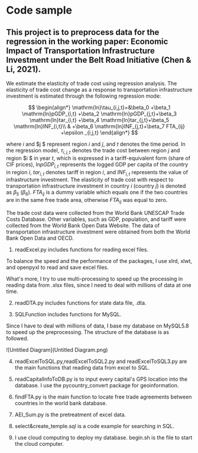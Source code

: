 # Code sample

## This project is to preprocess data for the regression in the working paper: Economic Impact of Transportation Infrastructure Investment under the Belt Road Initiative  (Chen & Li, 2021).

We estimate the elasticity of trade cost using regression analysis. The elasticity of trade cost change as a response to transportation infrastructure investment is estimated through the following regression mode:

$$
\begin{align*} \mathrm{ln}\tau_{i,j,t}=&\beta_0 +\beta_1 \mathrm{ln}pGDP_{i,t} +\beta_2 \mathrm{ln}pGDP_{j,t}+\beta_3 \mathrm{ln}tar_{i,t} +\beta_4 \mathrm{ln}tar_{j,t}+\beta_5 \mathrm{ln}INF_{i,t}\\ & +\beta_6 \mathrm{ln}INF_{j,t}+\beta_7 FTA_{ij} +\epsilon _{i,j,t} 
\end{align*}
$$

where $i$ and $j $ represent region $i$ and $j$, and $t$ denotes the time period. In the regression model, $\tau_{i,j,t}$ denotes the trade cost between region $j$ and region $i $ in year $t$, which is expressed in a tariff-equivalent form (share of CIF prices),  $\mathrm{ln}pGDP_{i,t}$ represents the logged GDP per capita of the country in region $i$, $tar_{i,t}$ denotes tariff in region $i$, and $INF_{i,t}$ represents the value of infrastructure investment. The elasticity of trade cost with respect to transportation infrastructure investment in country $i$ (country $j$) is denoted as $\beta_5$  ($\beta_6$). $FTA_{ij}$ is a dummy variable which equals one if the two countries are in the same free trade area, otherwise $FTA_{ij}$ was equal to zero. 

The trade cost data were collected from the World Bank UNESCAP Trade Costs Database. Other variables, such as GDP, population,  and tariff were collected from the World Bank Open Data Website. The data of transportation infrastructure investment were obtained from both the World Bank Open Data and OECD. 

1. readExcel.py includes functions for reading excel files. 

  To balance the speed and the performance of the packages, I use xlrd, xlwt, and openpyxl to read and save excel files.

  What's more, I try to use multi-processing to speed up the processing in reading data from .xlsx files, since I need to deal with millions of data at one time.

2. readDTA.py includes functions for state data file, .dta.

3. SQLFunction includes functions for MySQL.

  Since I have to deal with millions of data, I base my database on MySQL5.8 to speed up the preprocessing. The structure of the database is as followed.

![Untitled Diagram](Untitled Diagram.png)

4. readExcelToSQL.py,readExcelToSQL2.py and readExcelToSQL3.py are the main functions that reading data from excel to SQL.
5. readCapitalInfoToDB.py is to input every capital's GPS location into the database. I use the pycountry_convert package for geoinformation.

6. findFTA.py is the main function to locate free trade agreements between countries in the world bank database.
7. AEI_Sum.py is the pretreatment of excel data.
8. select&create_temple.sql is a code example for searching in SQL.
9. I use cloud computing to deploy my database. begin.sh is the file to start the cloud computer.